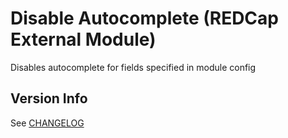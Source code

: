# Disable Autocomplete (REDCap External Module)
Disables autocomplete for fields specified in module config

## Version Info
See [CHANGELOG](CHANGELOG.md)